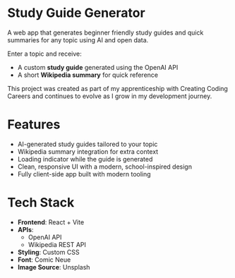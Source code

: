 # Study Guide Generator

A web app that generates beginner friendly study guides and quick summaries for any topic using AI and open data.

Enter a topic and receive:

- A custom **study guide** generated using the OpenAI API
- A short **Wikipedia summary** for quick reference

This project was created as part of my apprenticeship with Creating Coding Careers and continues to evolve as I grow in my development journey.

# Features

- AI-generated study guides tailored to your topic
- Wikipedia summary integration for extra context
- Loading indicator while the guide is generated
- Clean, responsive UI with a modern, school-inspired design
- Fully client-side app built with modern tooling

# Tech Stack

- **Frontend**: React + Vite
- **APIs**:
  - OpenAI API
  - Wikipedia REST API
- **Styling**: Custom CSS
- **Font**: Comic Neue
- **Image Source**: Unsplash
